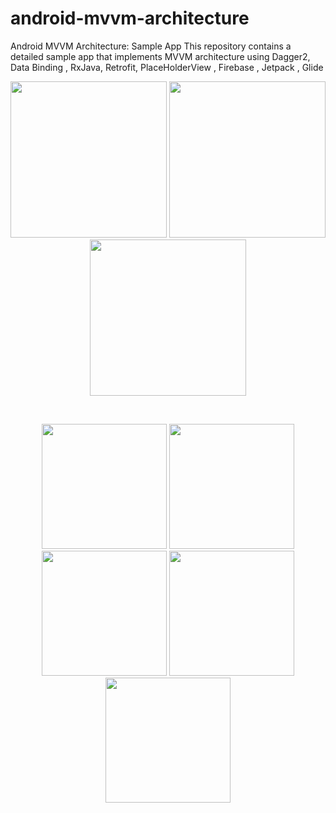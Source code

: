 # android-mvvm-architecture
Android MVVM Architecture: Sample App
This repository contains a detailed sample app that implements MVVM architecture using Dagger2, Data Binding , RxJava, Retrofit, PlaceHolderView , Firebase , Jetpack , Glide 
<p align="center">
  <img src="https://janishar.github.io/images/mvp-app-pics/mvp-login.png" width="250">
  <img src="https://janishar.github.io/images/mvp-app-pics/main-view.png" width="250">
  <img src="https://janishar.github.io/gifs/mvp-app.gif" width="250">
</p>
<br>
<p align="center">
  <img src="http://saeedbaharikhoob.com/projects/mvvmSample/public/screenshot/news.jpg" width="200">
  <img src="http://saeedbaharikhoob.com/projects/mvvmSample/public/screenshot/search.jpg" width="200">
  <img src="http://saeedbaharikhoob.com/projects/mvvmSample/public/screenshot/news_details.jpg" width="200">
  <img src="http://saeedbaharikhoob.com/projects/mvvmSample/public/screenshot/news_details2.jpg" width="200">
  <img src="http://saeedbaharikhoob.com/projects/mvvmSample/public/screenshot/news_hashtag.png" width="200">

</p>
<br>
<br>
